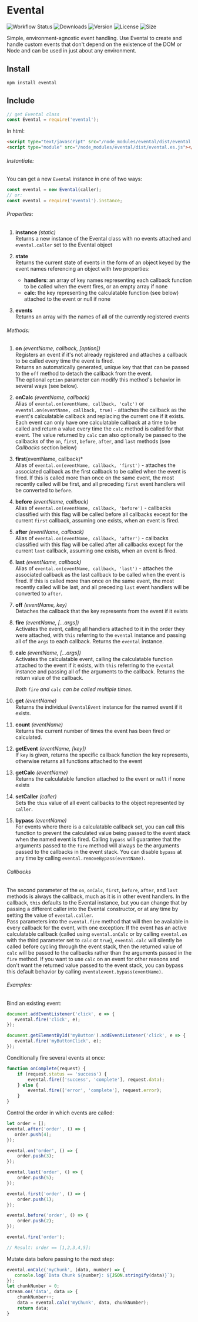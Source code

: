 # Evental

![Workflow Status](https://img.shields.io/github/workflow/status/smguggen/evental/Build?style=plastic)
![Downloads](https://img.shields.io/npm/dt/@srcer/events?style=plastic)
![Version](https://img.shields.io/npm/v/evental?style=plastic)
![License](https://img.shields.io/npm/l/evental?style=plastic)
![Size](https://img.shields.io/bundlephobia/min/evental?style=plastic)

Simple, environment-agnostic event handling. Use Evental to create and handle custom events that don't depend on the existence of the DOM or Node and can be used in just about any environment.

Install
-------
```console
npm install evental
```

Include
-------
```javascript
// get Evental class
const Evental = require('evental');
```
In html:
```html
<script type="text/javascript" src="/node_modules/evental/dist/evental.min.js"></script>
<script type="module" src="/node_modules/evental/dist/evental.es.js"></script>
```

###### Instantiate:
You can get a new `Evental` instance in one of two ways:
```javascript
const evental = new Evental(caller);
// or:
const evental = require('evental').instance;
```

###### Properties:
1. **instance** *(static)*  
   Returns a new instance of the Evental class with no events attached and `evental.caller` set to the Evental object
   
2. **state**  
   Returns the current state of events in the form of an object keyed by the event names referencing an object with two properties:
   * **handlers**: an array of key names representing each callback function to be called when the event fires, or an empty array if none
   * **calc**: the key representing the calculatable function (see below) attached to the event or null if none
    
3. **events**  
   Returns an array with the names of all of the currently registered events
   
###### Methods:

1. **on** *(eventName, callback, [option])*  
   Registers an event if it's not already registered and attaches a callback to be called every time the event is fired.    
   Returns an automatically generated, unique key that that can be passed to the `off` method to detach the callback from the event.  
   The optional `option` parameter can modify this method's behavior in several ways (see below).  
   
2. **onCalc** *(eventName, callback)*    
   Alias of `evental.on(eventName, callback, 'calc')` or `evental.on(eventName, callback, true)` - attaches the callback as the event's calculatable callback and replacing the current one if it exists. Each event can only have one calculatable callback at a time to be called and return a value every time the `calc` method is called for that event. The value returned by `calc` can also optionally be passed to the callbacks of the `on`, `first`, `before`, `after`, and `last` methods (see *Callbacks* section below)  
   
3. **first**(eventName, callback)*    
   Alias of `evental.on(eventName, callback, 'first')` - attaches the associated callback as the first callback to be called when the event is fired. If this is called more than once on the same event, the most recently called will be first, and all preceding `first` event handlers will be converted to `before`.    
   
4. **before** *(eventName, callback)*    
   Alias of `evental.on(eventName, callback, 'before')` - callbacks classified with this flag will be called before all callbacks except for the current `first` callback, assuming one exists, when an event is fired.  

5. **after** *(eventName, callback)*    
   Alias of `evental.on(eventName, callback, 'after')` - callbacks classified with this flag will be called after all callbacks except for the current `last` callback, assuming one exists, when an event is fired.  
   
6. **last** *(eventName, callback)*    
   Alias of `evental.on(eventName, callback, 'last')` - attaches the associated callback as the last callback to be called when the event is fired. If this is called more than once on the same event, the most recently called will be last, and all preceding `last` event handlers will be converted to `after`.  
   
7. **off** *(eventName, key)*  
   Detaches the callback that the key represents from the event if it exists
   
8. **fire** *(eventName, [...args])*  
   Activates the event, calling all handlers attached to it in the order they were attached, with `this` referring to the `evental` instance and passing all of the `args` to each callback. Returns the `evental` instance.
   
9. **calc** *(eventName, [...args])*  
   Activates the calculatable event, calling the calculatable function attached to the event if it exists, with `this` referring to the `evental` instance and passing all of the arguments to the callback. Returns the return value of the callback.
   
   *Both `fire` and `calc` can be called multiple times.*  
   
10. **get** *(eventName)*  
   Returns the individual `EventalEvent` instance for the named event if it exists.

11. **count** *(eventName)*  
   Returns the current number of times the event has been fired or calculated.
   
12. **getEvent** *(eventName, [key])*  
   If `key` is given, returns the specific callback function the key represents, otherwise returns all functions attached to the event
   
13. **getCalc** *(eventName)*  
   Returns the calculatable function attached to the event or `null` if none exists
   
14. **setCaller** *(caller)*  
   Sets the `this` value of all event callbacks to the object represented by `caller`.  

15. **bypass** *(eventName)*  
   For events where there is a calculatable callback set, you can call this function to prevent the calculated value being passed to the event stack when the named event is fired. Calling `bypass` will guarantee that the arguments passed to the `fire` method will always be the arguments passed to the callbacks in the event stack. You can disable `bypass` at any time by calling `evental.removeBypass(eventName)`.  

###### Callbacks  
The second parameter of the `on`, `onCalc`, `first`, `before`, `after`, and `last` methods is always the callback, much as it is in other event handlers. In the callback, `this` defaults to the Evental instance, but you can change that by passing a different caller into the Evental constructor, or at any time by setting the value of `evental.caller`.  
Pass parameters into the `evental.fire` method that will then be available in every callback for the event, with one exception:
If the event has an active calculatable callback (called using `evental.onCalc` or by calling `evental.on` with the third parameter set to `calc` or `true`), `evental.calc` will silently be called before cycling through the event stack, then the returned value of `calc` will be passed to the callbacks rather than the arguments passed in the `fire` method. If you want to use `calc` on an event for other reasons and don't want the returned value passed to the event stack, you can bypass this default behavior by calling `eventalevent.bypass(eventName)`.  
   
###### Examples:  
Bind an existing event:
```javascript
document.addEventListener('click', e => {
   evental.fire('click', e); 
});

document.getElementById('myButton').addEventListener('click', e => {
   evental.fire('myButtonClick', e); 
});
```
Conditionally fire several events at once:
```javascript
function onComplete(request) {
    if (request.status == 'success') {
        evental.fire(['success', 'complete'], request.data);
    } else {
        evental.fire(['error', 'complete'], request.error);
    }
}
```
Control the order in which events are called:
```javascript
let order = [];
evental.after('order', () => {
   order.push(4);
});

evental.on('order', () => {
    order.push(3);
});

evental.last('order', () => {
    order.push(5);
});

evental.first('order', () => {
    order.push(1); 
});

evental.before('order', () => {
    order.push(2); 
});

evental.fire('order');

// Result: order == [1,2,3,4,5];
```
Mutate data before passing to the next step:
```javascript
evental.onCalc('myChunk', (data, number) => {
   console.log(`Data Chunk ${number}: ${JSON.stringify(data)}`); 
});
let chunkNumber = 0;
stream.on('data', data => {
    chunkNumber++;
    data = evental.calc('myChunk', data, chunkNumber);
    return data;
}
```
